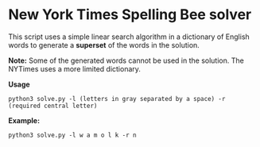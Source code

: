 # New York Times Spelling Bee solver

This script uses a simple linear search algorithm in a dictionary of English words to generate a **superset** of the words in the solution.

**Note:** Some of the generated words cannot be used in the solution. The NYTimes uses a more limited dictionary.

**Usage**

`python3 solve.py -l (letters in gray separated by a space) -r (required central letter)`

**Example:**

`python3 solve.py -l w a m o l k -r n`

